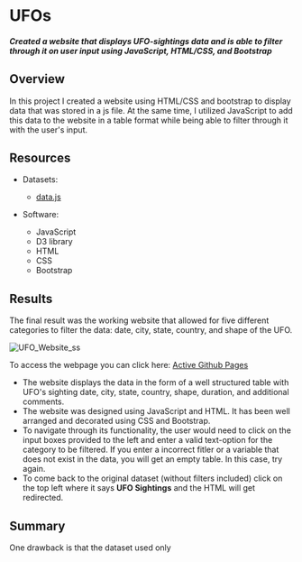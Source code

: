 # UFOs 
#### *Created a website that displays UFO-sightings data and is able to filter through it on user input using JavaScript, HTML/CSS, and Bootstrap*

## Overview 
In this project I created a website using HTML/CSS and bootstrap to display data that was stored in a js file. At the same time, I utilized JavaScript to add this data to the website in a table format while being able to filter through it with the user's input. 

## Resources
- Datasets:
  - [data.js](https://github.com/nicoserrano/UFOs/blob/main/static/js/data.js)

- Software:
  - JavaScript
  - D3 library
  - HTML
  - CSS
  - Bootstrap

## Results
The final result was the working website that allowed for five different categories to filter the data: date, city, state, country, and shape of the UFO.  

![UFO_Website_ss](https://user-images.githubusercontent.com/83378141/127707522-1450327c-5098-4892-aceb-7b5440098be9.png)

To access the webpage you can click here: [Active Github Pages](https://nicoserrano.github.io/UFOs/)

- The website displays the data in the form of a well structured table with UFO's sighting date, city, state, country, shape, duration, and additional comments. 
- The website was designed using JavaScript and HTML. It has been well arranged and decorated using CSS and Bootstrap. 
- To navigate through its functionality, the user would need to click on the input boxes provided to the left and enter a valid text-option for the category to be filtered. If you enter a incorrect fitler or a variable that does not exist in the data, you will get an empty table. In this case, try again.  
- To come back to the original dataset (without filters included) click on the top left where it says **UFO Sightings** and the HTML will get redirected. 


## Summary
One drawback is that the dataset used only 
